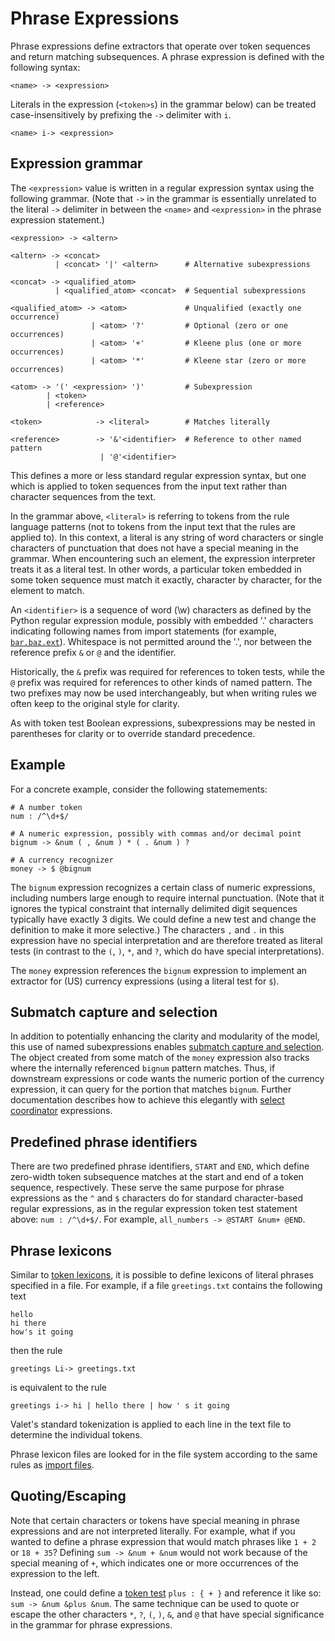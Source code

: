 # Phrase Expressions

Phrase expressions define extractors that operate over token sequences
and return matching subsequences.  A phrase expression is defined with
the following syntax:

```
<name> -> <expression>
```

Literals in the expression (`<token>s`) in the grammar below) can be treated 
case-insensitively by prefixing the `->` delimiter with `i`.

```
<name> i-> <expression>
```

## Expression grammar

The `<expression>` value is written in a regular expression syntax using
the following grammar. (Note that `->` in the grammar is essentially unrelated 
to the literal `->` delimiter in between the `<name>` and `<expression>` 
in the phrase expression statement.)

```
<expression> -> <altern> 
```
```
<altern> -> <concat>
          | <concat> '|' <altern>      # Alternative subexpressions
```
```
<concat> -> <qualified_atom>
          | <qualified_atom> <concat>  # Sequential subexpressions
```
```
<qualified_atom> -> <atom>             # Unqualified (exactly one occurrence)
                  | <atom> '?'         # Optional (zero or one occurrences)
                  | <atom> '+'         # Kleene plus (one or more occurrences)
                  | <atom> '*'         # Kleene star (zero or more occurrences)
```
```
<atom> -> '(' <expression> ')'         # Subexpression
        | <token>
        | <reference>
```
```
<token>            -> <literal>        # Matches literally
```
```
<reference>        -> '&'<identifier>  # Reference to other named pattern
                    | '@'<identifier>
```

This defines a more or less standard regular expression syntax, but one 
which is applied to token sequences from the input text rather than character 
sequences from the text.

In the grammar above, `<literal>` is referring to tokens from the rule language 
patterns (not to tokens from the input text that the rules are applied to). 
In this context, a literal is any string of word characters or single
characters of punctuation that does not have a special meaning in the
grammar.  When encountering such an element, the expression
interpreter treats it as a literal test.  In other words, a particular
token embedded in some token sequence must match it exactly, character
by character, for the element to match.  

An `<identifier>` is a sequence of word (\w) characters as defined by 
the Python regular expression module, possibly with embedded '.' characters 
indicating following names from import statements (for example,
[`bar.baz.ext`](VRImports.md)).
Whitespace is not permitted around the '.', nor between the reference 
prefix `&` or `@` and the identifier.

Historically, the `&` prefix was required for references to token tests, 
while the `@` prefix was required for references to other kinds of 
named pattern. The two prefixes may now be used interchangeably, 
but when writing rules we often keep to the original style for clarity.

As with token test Boolean expressions, subexpressions may be nested 
in parentheses for clarity or to override standard precedence.

## Example

For a concrete example, consider the following statemements:

```
# A number token
num : /^\d+$/

# A numeric expression, possibly with commas and/or decimal point
bignum -> &num ( , &num ) * ( . &num ) ?

# A currency recognizer
money -> $ @bignum
```

The `bignum` expression recognizes a certain class of numeric
expressions, including numbers large enough to require internal
punctuation.  (Note that it ignores the typical constraint that
internally delimited digit sequences typically have exactly 3 digits.
We could define a new test and change the definition to make it more
selective.)  The characters `,` and `.` in this expression have no special 
interpretation and are therefore treated as literal tests (in contrast 
to the `(`, `)`, `*`, and `?`, which do have special interpretations).

The `money` expression references the `bignum` expression to implement
an extractor for (US) currency expressions (using a literal test for
`$`).

## Submatch capture and selection

In addition to potentially enhancing the clarity and modularity of the model,
this use of named subexpressions enables 
[submatch capture and selection](VRSyntax.md#submatch-capture-and-selection). 
The object created from some match of the `money` expression also tracks where
the internally referenced `bignum` pattern matches.  Thus, if downstream
expressions or code wants the numeric portion of the currency expression,
it can query for the portion that matches `bignum`.  Further documentation
describes how to achieve this elegantly with
[select](VRCoordinators.md#select-operator)
[coordinator](VRCoordinators.md) expressions.

## Predefined phrase identifiers

There are two predefined phrase identifiers, `START` and `END`, which define
zero-width token subsequence matches at the start and end of a token sequence, 
respectively.
These serve the same purpose for phrase expressions as the `^` and `$`
characters do for standard character-based regular expressions, as in 
the regular expression token test statement above: `num : /^\d+$/`.
For example, `all_numbers -> @START &num+ @END`.

## Phrase lexicons

Similar to [token lexicons](./VRTokenTests.md), it is possible to define 
lexicons of literal phrases specified in a file. For example, if a file 
`greetings.txt` contains the following text

```
hello
hi there
how's it going
```

then the rule

```
greetings Li-> greetings.txt
```

is equivalent to the rule 

```
greetings i-> hi | hello there | how ' s it going
```

Valet's standard tokenization is applied to each line in the text file 
to determine the individual tokens.

Phrase lexicon files are looked for in the file system according to 
the same rules as [import files](VRImports.md).

## Quoting/Escaping

Note that certain characters or tokens have special meaning in phrase
expressions and are not interpreted literally. For example, what if you
wanted to define a phrase expression that would match phrases like `1 + 2`
or `18 + 35`? Defining `sum -> &num + &num` would not work because of
the special meaning of `+`, which indicates one or more occurrences
of the expression to the left. 

Instead, one could define a [token test](./VRTokenTests.md) `plus : { + }`
and reference it like so: `sum -> &num &plus &num`.
The same technique can be used to quote or escape the other characters 
`*`, `?`, `(`, `)`, `&`, and `@` that have special significance in the 
grammar for phrase expressions.


